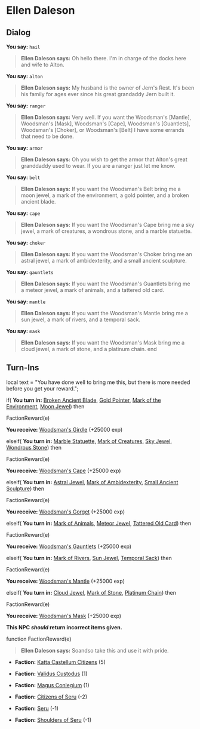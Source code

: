 # Ellen Daleson
## Dialog

**You say:** `hail`



>**Ellen Daleson says:** Oh hello there. I'm in charge of the docks here and wife to Alton.

**You say:** `alton`



>**Ellen Daleson says:** My husband is the owner of Jern's Rest. It's been his family for ages ever since his great grandaddy Jern built it.

**You say:** `ranger`



>**Ellen Daleson says:** Very well. If you want the Woodsman's [Mantle], Woodsman's [Mask], Woodsman's [Cape], Woodsman's [Guantlets], Woodsman's [Choker], or Woodsman's [Belt] I have some errands that need to be done.

**You say:** `armor`



>**Ellen Daleson says:** Oh you wish to get the armor that Alton's great granddaddy used to wear. If you are a ranger just let me know.

**You say:** `belt`



>**Ellen Daleson says:** If you want the Woodsman's Belt bring me a moon jewel, a mark of the environment, a gold pointer, and a broken ancient blade.

**You say:** `cape`



>**Ellen Daleson says:** If you want the Woodsman's Cape bring me a sky jewel, a mark of creatures, a wondrous stone, and a marble statuette.

**You say:** `choker`



>**Ellen Daleson says:** If you want the Woodsman's Choker bring me an astral jewel, a mark of ambidexterity, and a small ancient sculpture.

**You say:** `gauntlets`



>**Ellen Daleson says:** If you want the Woodsman's Guantlets bring me a meteor jewel, a mark of animals, and a tattered old card.

**You say:** `mantle`



>**Ellen Daleson says:** If you want the Woodsman's Mantle bring me a sun jewel, a mark of rivers, and a temporal sack.

**You say:** `mask`



>**Ellen Daleson says:** If you want the Woodsman's Mask bring me a cloud jewel, a mark of stone, and a platinum chain.
end

## Turn-Ins



local text = "You have done well to bring me this, but there is more needed before you get your reward.";



if( **You turn in:** [Broken Ancient Blade](/item/5850), [Gold Pointer](/item/5849), [Mark of the Environment](/item/5848), [Moon Jewel](/item/4489)) then 


FactionReward(e)


 **You receive:**  [Woodsman's Girdle](/item/3957) (+25000 exp)

elseif( **You turn in:** [Marble Statuette](/item/5844), [Mark of Creatures](/item/5698), [Sky Jewel](/item/4492), [Wondrous Stone](/item/5699)) then 


FactionReward(e)


 **You receive:**  [Woodsman's Cape](/item/3954) (+25000 exp)

elseif( **You turn in:** [Astral Jewel](/item/4494), [Mark of Ambidexterity](/item/5981), [Small Ancient Sculpture](/item/5847)) then 


FactionReward(e)


 **You receive:**  [Woodsman's Gorget](/item/3956) (+25000 exp)

elseif( **You turn in:** [Mark of Animals](/item/5845), [Meteor Jewel](/item/4493), [Tattered Old Card](/item/5846)) then 


FactionReward(e)


 **You receive:**  [Woodsman's Gauntlets](/item/3955) (+25000 exp)

elseif( **You turn in:** [Mark of Rivers](/item/5690), [Sun Jewel](/item/4488), [Temporal Sack](/item/5691)) then 


FactionReward(e)


 **You receive:**  [Woodsman's Mantle](/item/3950) (+25000 exp)

elseif( **You turn in:** [Cloud Jewel](/item/4491), [Mark of Stone](/item/5696), [Platinum Chain](/item/5697)) then 


FactionReward(e)


 **You receive:**  [Woodsman's Mask](/item/3953) (+25000 exp)

**This NPC *should* return incorrect items given.**

function FactionReward(e)

>**Ellen Daleson says:** Soandso take this and use it with pride.

* __Faction:__ [Katta Castellum Citizens](/faction/1502) (5)

* __Faction:__ [Validus Custodus](/faction/1503) (1)

* __Faction:__ [Magus Conlegium](/faction/1504) (1)

* __Faction:__ [Citizens of Seru](/faction/1499) (-2)

* __Faction:__ [Seru](/faction/1483) (-1)

* __Faction:__ [Shoulders of Seru](/faction/1487) (-1)